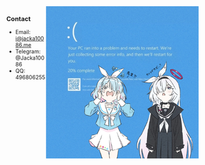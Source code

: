 <img align="right" src="image.jpg" width="400px" />

### Contact
- Email: i@jacka10086.me
- Telegram: @Jacka10086
- QQ: 496806255
